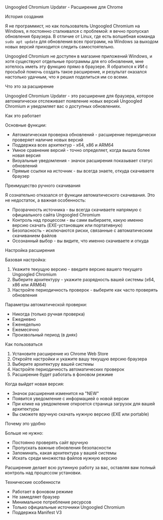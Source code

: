 Ungoogled Chromium Updater - Расширение для Chrome

 История создания

Я не программист, но как пользователь Ungoogled Chromium на Windows, я постоянно сталкивался с проблемой: я вечно пропускал обновления браузера. В отличие от Linux, где есть волшебная команда `sudo apt update` для обновления всех программ, на Windows за выходом новых версий приходится следить самостоятельно.

Ungoogled Chromium не доступен в магазине приложений Windows, и хотя существуют отдельные программы для его обновления, мне хотелось иметь эту функцию прямо в браузере. Я обратился к ИИ с просьбой помочь создать такое расширение, и результат оказался настолько удачным, что я решил поделиться им со всеми.

 Что это за расширение

Ungoogled Chromium Updater - это расширение для браузера, которое автоматически отслеживает появление новых версий Ungoogled Chromium и уведомляет вас о доступных обновлениях.

 Как это работает

 Основные функции:
- Автоматическая проверка обновлений - расширение периодически проверяет наличие новых версий
- Поддержка всех архитектур - x64, x86 и ARM64
- Умное сравнение версий - точно определяет, когда вышла более новая версия
- Визуальные уведомления - значок расширения показывает статус обновлений
- Прямые ссылки на источник - вы всегда знаете, откуда скачиваете браузер

 Преимущество ручного скачивания

Я сознательно отказался от функции автоматического скачивания. Это не недостаток, а важная особенность:

- Прозрачность источника - вы всегда скачиваете напрямую с официального сайта Ungoogled Chromium
- Контроль над процессом - вы сами выбираете, какую именно версию скачать (EXE-установщик или портативную)
- Безопасность - исключаются риски, связанные с автоматическим скачиванием файлов
- Осознанный выбор - вы видите, что именно скачиваете и откуда

 Настройка расширения

 Базовая настройка:

1. Укажите текущую версию - введите версию вашего текущего Ungoogled Chromium
2. Выберите архитектуру - укажите разрядность вашей системы (x64, x86 или ARM64)
3. Настройте периодичность проверок - выберите как часто проверять обновления

 Параметры автоматической проверки:
- Никогда (только ручная проверка)
- Ежедневно
- Еженедельно  
- Ежемесячно
- Произвольный период (в днях)

 Как пользоваться

1. Установите расширение из Chrome Web Store
2. Откройте настройки и укажите вашу текущую версию браузера
3. Выберите архитектуру вашей системы
4. Настройте периодичность автоматических проверок
5. Расширение будет работать в фоновом режиме

Когда выйдет новая версия:
- Значок расширения изменится на "NEW"
- Появится уведомление с информацией о новой версии
- При клике на уведомление откроется страница загрузок для вашей архитектуры
- Вы сможете вручную скачать нужную версию (EXE или portable)

 Почему это удобно

Больше не нужно:
- Постоянно проверять сайт вручную
- Пропускать важные обновления безопасности
- Запоминать, какая архитектура у вашей системы
- Искать среди множества файлов нужную версию

Расширение делает всю рутинную работу за вас, оставляя вам полный контроль над процессом установки.

 Технические особенности

- Работает в фоновом режиме
- Не замедляет браузер
- Минимальное потребление ресурсов
- Только официальные источники Ungoogled Chromium
- Поддержка Manifest V3
